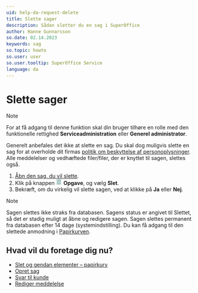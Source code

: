```yaml
---
uid: help-da-request-delete
title: Slette sager
description: Sådan sletter du en sag i SuperOffice
author: Hanne Gunnarsson
so.date: 02.14.2023
keywords: sag
so.topic: howto
so.user: user
so.user.tooltip: SuperOffice Service
language: da
---
```


# Slette sager

> [!NOTE]
> For at få adgang til denne funktion skal din bruger tilhøre en rolle med den funktionelle rettighed **Serviceadministration** eller **Generel administrator**.

Generelt anbefales det ikke at slette en sag. Du skal dog muligvis slette en sag for at overholde dit firmas [politik om beskyttelse af personoplysninger][4]. Alle meddelelser og vedhæftede filer/filer, der er knyttet til sagen, slettes også.

1. [Åbn den sag, du vil slette][1].
1. Klik på knappen ![ikon][img1] **Opgave**, og vælg **Slet**.
1. Bekræft, om du virkelig vil slette sagen, ved at klikke på **Ja** eller **Nej**.

> [!NOTE]
> Sagen slettes ikke straks fra databasen. Sagens status er angivet til Slettet, så det er stadig muligt at åbne og redigere sagen. Sagen slettes permanent fra databasen efter 14 dage (systemindstilling). Du kan få adgang til den slettede anmodning i [Papirkurven][3].

## Hvad vil du foretage dig nu?

* [Slet og gendan elementer – papirkurv][3]
* [Opret sag][2]
* [Svar til kunde][5]
* [Rediger meddelelse][6]

<!-- Referenced links -->
[1]: ../index.md
[2]: create.md
[3]: ../../../learn/basics/deleting-elements.md
[4]: ../../../security/privacy/learn/implementation-guide.md
[5]: reply.md
[6]: edit-message.md

<!-- Referenced images -->
[img1]: ../../../../media/icons/btn-menu.png
